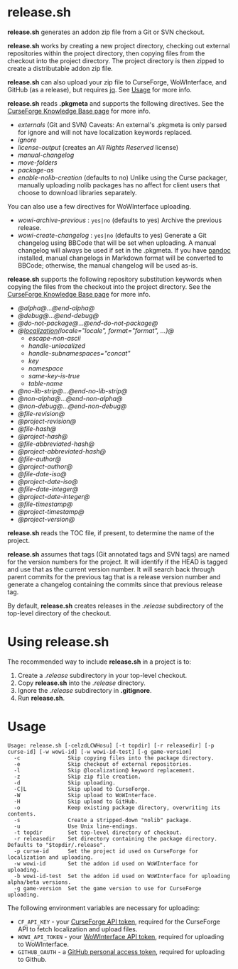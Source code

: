 # release.sh

__release.sh__ generates an addon zip file from a Git or SVN checkout.

__release.sh__ works by creating a new project directory, checking out external
repositories within the project directory, then copying files from the checkout
into the project directory.  The project directory is then zipped to create a
distributable addon zip file.

__release.sh__ can also upload your zip file to CurseForge, WoWInterface, and
GitHub (as a release), but requires [jq](https://stedolan.github.io/jq/). See
[Usage](#usage) for more info.

__release.sh__ reads __.pkgmeta__ and supports the following directives. See the
[CurseForge Knowledge Base page](https://authors.curseforge.com/knowledge-base/world-of-warcraft/527-preparing-the-packagemeta-file) for more info.

  - *externals* (Git and SVN) Caveats: An external's .pkgmeta is only parsed for ignore and will not have localization keywords replaced.
  - *ignore*
  - *license-output* (creates an *All Rights Reserved* license)
  - *manual-changelog*
  - *move-folders*
  - *package-as*
  - *enable-nolib-creation* (defaults to no) Unlike using the Curse packager,
    manually uploading nolib packages has no affect for client users that choose
    to download libraries separately.

You can also use a few directives for WoWInterface uploading.

  - *wowi-archive-previous* : `yes|no` (defaults to yes) Archive the previous release.
  - *wowi-create-changelog* : `yes|no` (defaults to yes) Generate a Git changelog using
  BBCode that will be set when uploading. A manual changelog will always be used if set
  in the .pkgmeta. If you have [pandoc](http://pandoc.org/) installed, manual changelogs
  in Markdown format will be converted to BBCode; otherwise, the manual changelog will be
  used as-is.

__release.sh__ supports the following repository substitution keywords when
copying the files from the checkout into the project directory. See the
[CurseForge Knowledge Base page](https://authors.curseforge.com/knowledge-base/world-of-warcraft/532-repository-keyword-substitutions) for more info.

  - *@alpha@*...*@end-alpha@*
  - *@debug@*...*@end-debug@*
  - *@do-not-package@*...*@end-do-not-package@*
  - *@[localization](https://authors.curseforge.com/knowledge-base/world-of-warcraft/531-localization-substitutions)(locale="locale", format="format", ...)@*
    - *escape-non-ascii*
    - *handle-unlocalized*
    - *handle-subnamespaces="concat"*
    - *key*
    - *namespace*
    - *same-key-is-true*
    - *table-name*
  - *@no-lib-strip@*...*@end-no-lib-strip@*
  - *@non-alpha@*...*@end-non-alpha@*
  - *@non-debug@*...*@end-non-debug@*
  - *@file-revision@*
  - *@project-revision@*
  - *@file-hash@*
  - *@project-hash@*
  - *@file-abbreviated-hash@*
  - *@project-abbreviated-hash@*
  - *@file-author@*
  - *@project-author@*
  - *@file-date-iso@*
  - *@project-date-iso@*
  - *@file-date-integer@*
  - *@project-date-integer@*
  - *@file-timestamp@*
  - *@project-timestamp@*
  - *@project-version@*

__release.sh__ reads the TOC file, if present, to determine the name of the
project.

__release.sh__ assumes that tags (Git annotated tags and SVN tags) are named for
the version numbers for the project.  It will identify if the HEAD is tagged and
use that as the current version number.  It will search back through parent
commits for the previous tag that is a release version number and generate a
changelog containing the commits since that previous release tag.

By default, __release.sh__ creates releases in the *.release* subdirectory of the
top-level directory of the checkout.

# Using release.sh

The recommended way to include __release.sh__ in a project is to:

1.  Create a *.release* subdirectory in your top-level checkout.
2.  Copy __release.sh__ into the *.release* directory.
3.  Ignore the *.release* subdirectory in __.gitignore__.
4.  Run __release.sh__.

# Usage

```
Usage: release.sh [-celzdLCWHosu] [-t topdir] [-r releasedir] [-p curse-id] [-w wowi-id] [-w wowi-id-test] [-g game-version]
  -c               Skip copying files into the package directory.
  -e               Skip checkout of external repositories.
  -l               Skip @localization@ keyword replacement.
  -z               Skip zip file creation.
  -d               Skip uploading.
  -C|L             Skip upload to CurseForge.
  -W               Skip upload to WoWInterface.
  -H               Skip upload to GitHub.
  -o               Keep existing package directory, overwriting its contents.
  -s               Create a stripped-down "nolib" package.
  -u               Use Unix line-endings.
  -t topdir        Set top-level directory of checkout.
  -r releasedir    Set directory containing the package directory. Defaults to "$topdir/.release".
  -p curse-id      Set the project id used on CurseForge for localization and uploading.
  -w wowi-id       Set the addon id used on WoWInterface for uploading.
  -b wowi-id-test  Set the addon id used on WoWInterface for uploading alpha/beta versions.
  -g game-version  Set the game version to use for CurseForge uploading.
```

The following environment variables are necessary for uploading:

  - `CF_API_KEY` - your [CurseForge API token](https://wow.curseforge.com/account/api-tokens), required for the CurseForge API to fetch localization and upload files.
  - `WOWI_API_TOKEN` - your [WoWInterface API token](https://www.wowinterface.com/downloads/filecpl.php?action=apitokens), required for uploading to WoWInterface.
  - `GITHUB_OAUTH` - a [GitHub personal access token](https://github.com/settings/tokens), required for uploading to Github.
